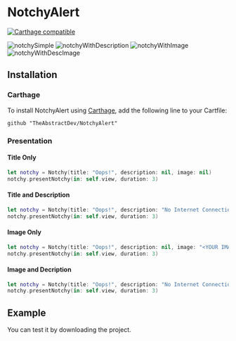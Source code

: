 # NotchyAlert
[![Carthage compatible](https://img.shields.io/badge/Carthage-compatible-4BC51D.svg?style=flat)](https://github.com/Carthage/Carthage)

![notchySimple](notchySimple.gif)
![notchyWithDescription](notchyWithDescription.gif)
![notchyWithImage](notchyWithImage.gif)
![notchyWithDescImage](notchyWithDescImage.gif)

## Installation

### Carthage

To install NotchyAlert using [Carthage](https://github.com/Carthage/Carthage), add the following line to your Cartfile:

```
github "TheAbstractDev/NotchyAlert"
```

### Presentation

#### Title Only

```swift
let notchy = Notchy(title: "Oops!", description: nil, image: nil)
notchy.presentNotchy(in: self.view, duration: 3)
```

#### Title and Description

```swift
let notchy = Notchy(title: "Oops!", description: "No Internet Connection.", image: nil)
notchy.presentNotchy(in: self.view, duration: 3)
```

#### Image Only

```swift
let notchy = Notchy(title: "Oops!", description: nil, image: "<YOUR IMAGE>)
notchy.presentNotchy(in: self.view, duration: 3)
```

#### Image and Decription

```swift
let notchy = Notchy(title: "Oops!", description: "No Internet Connection.", image: "<YOUR IMAGE>)
notchy.presentNotchy(in: self.view, duration: 3)
```

## Example
You can test it by downloading the project.
